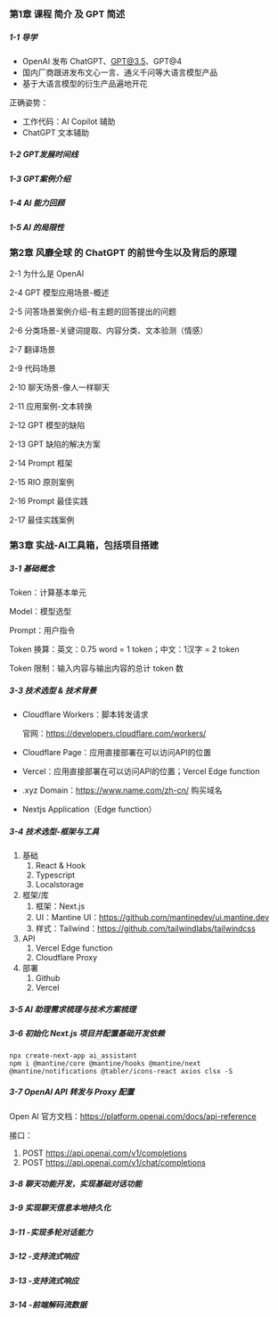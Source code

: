 ### 第1章 课程 简介 及 GPT 简述

##### 1-1 导学

- OpenAI 发布 ChatGPT、GPT@3.5、GPT@4
- 国内厂商跟进发布文心一言、通义千问等大语言模型产品
- 基于大语言模型的衍生产品遍地开花

正确姿势：

- 工作代码：AI Copilot 辅助
- ChatGPT 文本辅助

##### 1-2 GPT发展时间线

##### 1-3 GPT案例介绍

##### 1-4 AI 能力回顾

##### 1-5 AI 的局限性

### 第2章 风靡全球 的 ChatGPT 的前世今生以及背后的原理

2-1 为什么是 OpenAI

2-4 GPT 模型应用场景-概述

2-5 问答场景案例介绍-有主题的回答提出的问题

2-6 分类场景-关键词提取、内容分类、文本验测（情感）

2-7 翻译场景

2-9 代码场景

2-10 聊天场景-像人一样聊天

2-11 应用案例-文本转换

2-12 GPT 模型的缺陷

2-13 GPT 缺陷的解决方案

2-14 Prompt 框架

2-15 RIO 原则案例

2-16 Prompt 最佳实践

2-17 最佳实践案例

### 第3章 实战-Al工具箱，包括项目搭建

##### 3-1 基础概念

Token：计算基本单元

Model：模型选型

Prompt：用户指令

Token 换算：英文：0.75 word = 1 token；中文：1汉字 = 2 token

Token 限制：输入内容与输出内容的总计 token 数

##### 3-3 技术选型 & 技术背景

- Cloudflare Workers：脚本转发请求

  官网：https://developers.cloudflare.com/workers/

- Cloudflare Page：应用直接部署在可以访问API的位置

- Vercel：应用直接部署在可以访问API的位置；Vercel Edge function

- .xyz Domain：https://www.name.com/zh-cn/ 购买域名

- Nextjs Application（Edge function）

##### 3-4 技术选型-框架与工具

1. 基础
   1. React & Hook
   2. Typescript
   3. Localstorage
2. 框架/库
   1. 框架：Next.js
   2. UI：Mantine UI：https://github.com/mantinedev/ui.mantine.dev
   3. 样式：Tailwind：https://github.com/tailwindlabs/tailwindcss
3. API
   1. Vercel Edge function
   2. Cloudflare Proxy
4. 部署
   1. Github
   2. Vercel

##### 3-5 AI 助理需求梳理与技术方案梳理

##### 3-6 初始化 Next.js 项目并配置基础开发依赖

```shell
npx create-next-app ai_assistant
npm i @mantine/core @mantine/hooks @mantine/next @mantine/notifications @tabler/icons-react axios clsx -S
```

##### 3-7 OpenAI API 转发与 Proxy 配置

Open AI 官方文档：https://platform.openai.com/docs/api-reference

接口：

1. POST https://api.openai.com/v1/completions
2. POST https://api.openai.com/v1/chat/completions

##### 3-8 聊天功能开发，实现基础对话功能

##### 3-9 实现聊天信息本地持久化

##### 3-11 -实现多轮对话能力

##### 3-12 -支持流式响应

##### 3-13 -支持流式响应

##### 3-14 -前端解码流数据